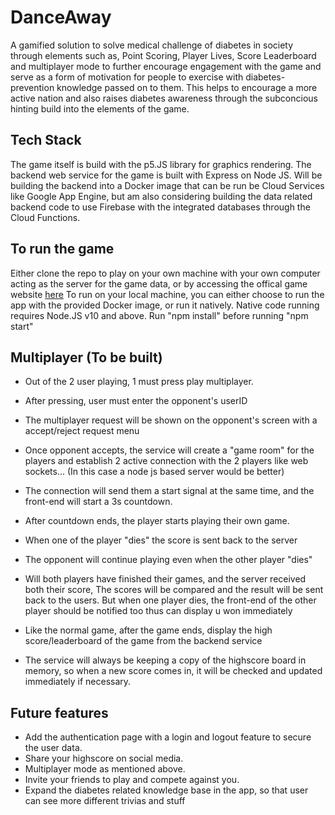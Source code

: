 # DanceAway
A gamified solution to solve medical challenge of diabetes in society through elements such as, Point Scoring, Player Lives, Score Leaderboard and multiplayer mode to further encourage engagement with the game and serve as a form of motivation for people to exercise with diabetes-prevention knowledge passed on to them. This helps to encourage a more active nation and also raises diabetes awareness through the subconcious hinting build into the elements of the game.


## Tech Stack
The game itself is build with the p5.JS library for graphics rendering.
The backend web service for the game is built with Express on Node JS.
Will be building the backend into a Docker image that can be run be Cloud Services like Google App Engine, but am also considering building the data related backend code to use Firebase with the integrated databases through the Cloud Functions.

## To run the game
Either clone the repo to play on your own machine with your own computer acting as the server for the game data, or by accessing the offical game website [here](https://dancingchair-a4810.firebaseapp.com/)
To run on your local machine, you can either choose to run the app with the provided Docker image, or run it natively.
Native code running requires Node.JS v10 and above. Run "npm install" before running "npm start"

## Multiplayer (To be built)
- Out of the 2 user playing, 1 must press play multiplayer.
- After pressing, user must enter the opponent's userID
- The multiplayer request will be shown on the opponent's screen with a accept/reject request menu
- Once opponent accepts, the service will create a "game room" for the players and establish 2
    active connection with the 2 players like web sockets... (In this case a node js based server would be better)
- The connection will send them a start signal at the same time, and the front-end will start a 3s countdown.
- After countdown ends, the player starts playing their own game.
- When one of the player "dies" the score is sent back to the server
- The opponent will continue playing even when the other player "dies"
- Will both players have finished their games, and the server received both their score,
    The scores will be compared and the result will be sent back to the users.
    But when one player dies, the front-end of the other player should be notified too thus can display u won immediately

- Like the normal game, after the game ends, display the high score/leaderboard of the game from the backend service
- The service will always be keeping a copy of the highscore board in memory, so when a new score comes in, it will be checked and updated immediately if necessary.

## Future features
- Add the authentication page with a login and logout feature to secure the user data.
- Share your highscore on social media.
- Multiplayer mode as mentioned above.
- Invite your friends to play and compete against you.
- Expand the diabetes related knowledge base in the app, so that user can see more different trivias and stuff